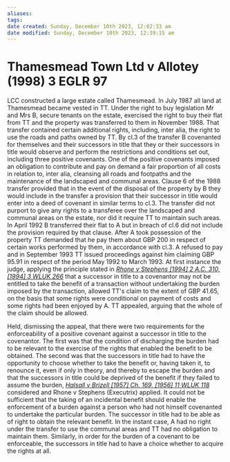 ```yaml
---
aliases: 
tags: 
date created: Sunday, December 10th 2023, 12:02:33 am
date modified: Sunday, December 10th 2023, 12:39:15 am
---
```


# Thamesmead Town Ltd v Allotey (1998) 3 EGLR 97

LCC constructed a large estate called Thamesmead. In July 1987 all land at Thamesmead became vested in TT. Under the right to buy legislation Mr and Mrs B, secure tenants on the estate, exercised the right to buy their flat from TT and the property was transferred to them in November 1988. That transfer contained certain additional rights, including, inter alia, the right to use the roads and paths owned by TT. By cl.3 of the transfer B covenanted for themselves and their successors in title that they or their successors in title would observe and perform the restrictions and conditions set out, including three positive covenants. One of the positive covenants imposed an obligation to contribute and pay on demand a fair proportion of all costs in relation to, inter alia, cleansing all roads and footpaths and the maintenance of the landscaped and communal areas. Clause 6 of the 1988 transfer provided that in the event of the disposal of the property by B they would include in the transfer a provision that their successor in title would enter into a deed of covenant in similar terms to cl.3. The transfer did not purport to give any rights to a transferee over the landscaped and communal areas on the estate, nor did it require TT to maintain such areas. In April 1992 B transferred their flat to A but in breach of cl.6 did not include the provision required by that clause. After A took possession of the property TT demanded that he pay them about GBP 200 in respect of certain works performed by them, in accordance with cl.3. A refused to pay and in September 1993 TT issued proceedings against him claiming GBP 95.91 in respect of the period May 1992 to March 1993. At first instance the judge, applying the principle stated in _[Rhone v Stephens [1994] 2 A.C. 310, [1994] 3 WLUK 266](https://uk.westlaw.com/Document/I86132F80E42811DA8FC2A0F0355337E9/View/FullText.html?originationContext=document&transitionType=DocumentItem&ppcid=76c1ac65a1db40dbbb4461e6debfff20&contextData=(sc.Default))_ that a successor in title to a covenantor may not be entitled to take the benefit of a transaction without undertaking the burden imposed by the transaction, allowed TT's claim to the extent of GBP 41.65, on the basis that some rights were conditional on payment of costs and some rights had been enjoyed by A. TT appealed, arguing that the whole of the claim should be allowed.

Held, dismissing the appeal, that there were two requirements for the enforceability of a positive covenant against a successor in title to the covenantor. The first was that the condition of discharging the burden had to be relevant to the exercise of the rights that enabled the benefit to be obtained. The second was that the successors in title had to have the opportunity to choose whether to take the benefit or, having taken it, to renounce it, even if only in theory, and thereby to escape the burden and that the successors in title could be deprived of the benefit if they failed to assume the burden, _[Halsall v Brizell [1957] Ch. 169, [1956] 11 WLUK 118](https://uk.westlaw.com/Document/IB91A0A80E42711DA8FC2A0F0355337E9/View/FullText.html?originationContext=document&transitionType=DocumentItem&ppcid=76c1ac65a1db40dbbb4461e6debfff20&contextData=(sc.Default))_ considered and Rhone v Stephens (Executrix) applied. It could not be sufficient that the taking of an incidental benefit should enable the enforcement of a burden against a person who had not himself covenanted to undertake the particular burden. The successor in title had to be able as of right to obtain the relevant benefit. In the instant case, A had no right under the transfer to use the communal areas and TT had no obligation to maintain them. Similarly, in order for the burden of a covenant to be enforceable, the successors in title had to have a choice whether to acquire the rights at all.
